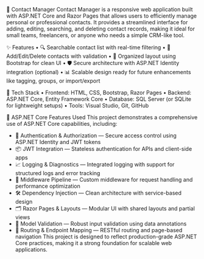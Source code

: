 📇 Contact Manager
Contact Manager is a responsive web application built with ASP.NET Core and Razor Pages that allows users to efficiently manage personal or professional contacts. It provides a streamlined interface for adding, editing, searching, and deleting contact records, making it ideal for small teams, freelancers, or anyone who needs a simple CRM-like tool.

✨ Features
• 	🔍 Searchable contact list with real-time filtering
• 	📝 Add/Edit/Delete contacts with validation
• 	📁 Organized layout using Bootstrap for clean UI
• 	🛡️ Secure architecture with ASP.NET Identity integration (optional)
• 	📊 Scalable design ready for future enhancements like tagging, groups, or import/export

🧰 Tech Stack
• 	Frontend: HTML, CSS, Bootstrap, Razor Pages
• 	Backend: ASP.NET Core, Entity Framework Core
• 	Database: SQL Server (or SQLite for lightweight setups)
• 	Tools: Visual Studio, Git, GitHub

🚀 ASP.NET Core Features Used
This project demonstrates a comprehensive use of ASP.NET Core capabilities, including:
- 🔐 Authentication & Authorization — Secure access control using ASP.NET Identity and JWT tokens
- 📦 JWT Integration — Stateless authentication for APIs and client-side apps
- 📈 Logging & Diagnostics — Integrated logging with support for structured logs and error tracking
- 🧩 Middleware Pipeline — Custom middleware for request handling and performance optimization
- 🛠️ Dependency Injection — Clean architecture with service-based design
- 🗂️ Razor Pages & Layouts — Modular UI with shared layouts and partial views
- 🧪 Model Validation — Robust input validation using data annotations
- 🧵 Routing & Endpoint Mapping — RESTful routing and page-based navigation
This project is designed to reflect production-grade ASP.NET Core practices, making it a strong foundation for scalable web applications.
